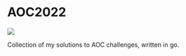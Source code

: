 # AOC2022
![](https://img.shields.io/badge/autism-included-brightgreen)

Collection of my solutions to AOC challenges, written in go.
